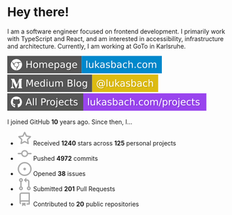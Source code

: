 # Hey there!

I am a software engineer focused on frontend development. I primarily work with TypeScript and React, and am interested in accessibility, infrastructure and architecture. Currently, I am working at GoTo in Karlsruhe.

[![Homepage](./icons/homepage.svg)](https://lukasbach.com)
[![Medium Blog](./icons/medium.svg)](https://medium.com/@lukasbach)
[![My Projects](./icons/projects.svg)](https://lukasbach.com/projects)

I joined GitHub **10** years ago. Since then, I...

- ![](./icons/star.svg) Received **1240** stars across **125** personal projects
- ![](./icons/commit.svg) Pushed **4972** commits
- ![](./icons/issues.svg) Opened **38** issues
- ![](./icons/pr.svg) Submitted **201** Pull Requests
- ![](./icons/repo.svg) Contributed to **20** public repositories
